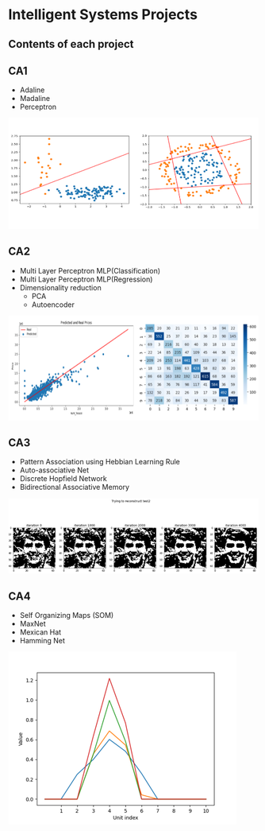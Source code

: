 # Intelligent Systems Projects
 Contents of each project
 ----------
## CA1 
- Adaline
- Madaline
- Perceptron

![This is an image](/Images/CA1.png)

## CA2
- Multi Layer Perceptron MLP(Classification)
- Multi Layer Perceptron MLP(Regression)
- Dimensionality reduction
   - PCA
   - Autoencoder
   
![This is an image](/Images/CA2.png)

## CA3
- Pattern Association using Hebbian Learning Rule
 - Auto-associative Net
 - Discrete Hopfield Network
 - Bidirectional Associative Memory
 
![This is an image](/Images/CA3.png)

 ## CA4
 - Self Organizing Maps (SOM)
 - MaxNet
 - Mexican Hat
 - Hamming Net
 
![This is an image](/Images/CA4.png)

